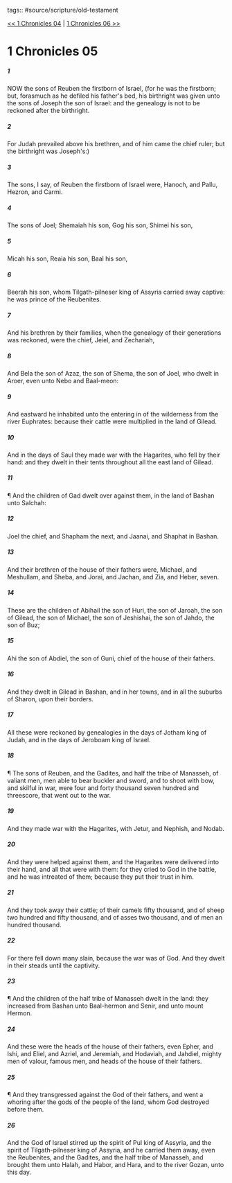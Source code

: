 tags:: #source/scripture/old-testament

[<< 1 Chronicles 04](/old-testament/13_1_Chronicles/1_Chronicles_04.md) | [1 Chronicles 06 >>](/old-testament/13_1_Chronicles/1_Chronicles_06.md)

# 1 Chronicles 05

##### 1

NOW the sons of Reuben the firstborn of Israel, (for he was the firstborn; but, forasmuch as he defiled his father's bed, his birthright was given unto the sons of Joseph the son of Israel: and the genealogy is not to be reckoned after the birthright.

##### 2

For Judah prevailed above his brethren, and of him came the chief ruler; but the birthright was Joseph's:)

##### 3

The sons, I say, of Reuben the firstborn of Israel were, Hanoch, and Pallu, Hezron, and Carmi.

##### 4

The sons of Joel; Shemaiah his son, Gog his son, Shimei his son,

##### 5

Micah his son, Reaia his son, Baal his son,

##### 6

Beerah his son, whom Tilgath-pilneser king of Assyria carried away captive: he was prince of the Reubenites.

##### 7

And his brethren by their families, when the genealogy of their generations was reckoned, were the chief, Jeiel, and Zechariah,

##### 8

And Bela the son of Azaz, the son of Shema, the son of Joel, who dwelt in Aroer, even unto Nebo and Baal-meon:

##### 9

And eastward he inhabited unto the entering in of the wilderness from the river Euphrates: because their cattle were multiplied in the land of Gilead.

##### 10

And in the days of Saul they made war with the Hagarites, who fell by their hand: and they dwelt in their tents throughout all the east land of Gilead.

##### 11

¶ And the children of Gad dwelt over against them, in the land of Bashan unto Salchah:

##### 12

Joel the chief, and Shapham the next, and Jaanai, and Shaphat in Bashan.

##### 13

And their brethren of the house of their fathers were, Michael, and Meshullam, and Sheba, and Jorai, and Jachan, and Zia, and Heber, seven.

##### 14

These are the children of Abihail the son of Huri, the son of Jaroah, the son of Gilead, the son of Michael, the son of Jeshishai, the son of Jahdo, the son of Buz;

##### 15

Ahi the son of Abdiel, the son of Guni, chief of the house of their fathers.

##### 16

And they dwelt in Gilead in Bashan, and in her towns, and in all the suburbs of Sharon, upon their borders.

##### 17

All these were reckoned by genealogies in the days of Jotham king of Judah, and in the days of Jeroboam king of Israel.

##### 18

¶ The sons of Reuben, and the Gadites, and half the tribe of Manasseh, of valiant men, men able to bear buckler and sword, and to shoot with bow, and skilful in war, were four and forty thousand seven hundred and threescore, that went out to the war.

##### 19

And they made war with the Hagarites, with Jetur, and Nephish, and Nodab.

##### 20

And they were helped against them, and the Hagarites were delivered into their hand, and all that were with them: for they cried to God in the battle, and he was intreated of them; because they put their trust in him.

##### 21

And they took away their cattle; of their camels fifty thousand, and of sheep two hundred and fifty thousand, and of asses two thousand, and of men an hundred thousand.

##### 22

For there fell down many slain, because the war was of God. And they dwelt in their steads until the captivity.

##### 23

¶ And the children of the half tribe of Manasseh dwelt in the land: they increased from Bashan unto Baal-hermon and Senir, and unto mount Hermon.

##### 24

And these were the heads of the house of their fathers, even Epher, and Ishi, and Eliel, and Azriel, and Jeremiah, and Hodaviah, and Jahdiel, mighty men of valour, famous men, and heads of the house of their fathers.

##### 25

¶ And they transgressed against the God of their fathers, and went a whoring after the gods of the people of the land, whom God destroyed before them.

##### 26

And the God of Israel stirred up the spirit of Pul king of Assyria, and the spirit of Tilgath-pilneser king of Assyria, and he carried them away, even the Reubenites, and the Gadites, and the half tribe of Manasseh, and brought them unto Halah, and Habor, and Hara, and to the river Gozan, unto this day.
